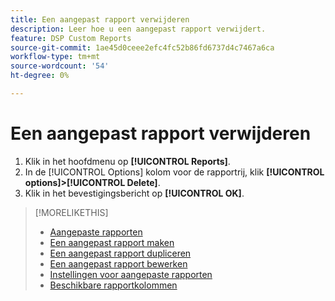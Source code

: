 ```yaml
---
title: Een aangepast rapport verwijderen
description: Leer hoe u een aangepast rapport verwijdert.
feature: DSP Custom Reports
source-git-commit: 1ae45d0ceee2efc4fc52b86fd6737d4c7467a6ca
workflow-type: tm+mt
source-wordcount: '54'
ht-degree: 0%

---
```



# Een aangepast rapport verwijderen

1. Klik in het hoofdmenu op **[!UICONTROL Reports]**.
1. In de [!UICONTROL Options] kolom voor de rapportrij, klik **[!UICONTROL options]>[!UICONTROL Delete]**.
1. Klik in het bevestigingsbericht op **[!UICONTROL OK]**.

>[!MORELIKETHIS]
>
>* [Aangepaste rapporten](/help/dsp/reports/report-about.md)
>* [Een aangepast rapport maken](/help/dsp/reports/report-create.md)
>* [Een aangepast rapport dupliceren](/help/dsp/reports/report-copy.md)
>* [Een aangepast rapport bewerken](/help/dsp/reports/report-edit.md)
>* [Instellingen voor aangepaste rapporten](/help/dsp/reports/report-settings.md)
>* [Beschikbare rapportkolommen](/help/dsp/reports/report-columns.md)

